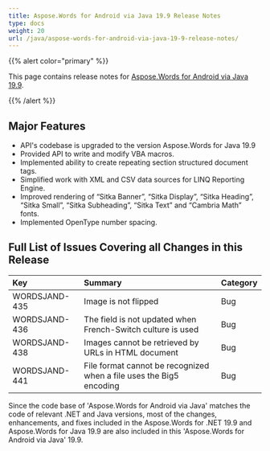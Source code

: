 ```yaml
---
title: Aspose.Words for Android via Java 19.9 Release Notes
type: docs
weight: 20
url: /java/aspose-words-for-android-via-java-19-9-release-notes/
---
```


{{% alert color="primary" %}} 

This page contains release notes for [Aspose.Words for Android via Java 19.9](https://repository.aspose.com/webapp/#/artifacts/browse/tree/General/repo/com/aspose/aspose-words/19.9).

{{% /alert %}} 

## **Major Features**

- API's codebase is upgraded to the version Aspose.Words for Java 19.9
- Provided API to write and modify VBA macros.
- Implemented ability to create repeating section structured document tags.
- Simplified work with XML and CSV data sources for LINQ Reporting Engine.
- Improved rendering of “Sitka Banner”, “Sitka Display”, “Sitka Heading”, “Sitka Small”, “Sitka Subheading”, “Sitka Text” and “Cambria Math” fonts.
- Implemented OpenType number spacing.

## **Full List of Issues Covering all Changes in this Release**

|**Key**|**Summary**|**Category**|
| :- | :- | :- |
|WORDSJAND-435|Image is not flipped|Bug|
|WORDSJAND-436|The field is not updated when French-Switch culture is used|Bug|
|WORDSJAND-438|Images cannot be retrieved by URLs in HTML document|Bug|
|WORDSJAND-441|File format cannot be recognized when a file uses the Big5 encoding|Bug|




Since the code base of 'Aspose.Words for Android via Java' matches the code of relevant .NET and Java versions, most of the changes, enhancements, and fixes included in the Aspose.Words for .NET 19.9 and Aspose.Words for Java 19.9 are also included in this 'Aspose.Words for Android via Java' 19.9.
